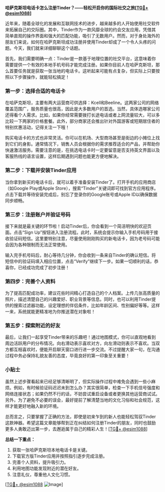 **哈萨克斯坦电话卡怎么注册Tinder？——轻松开启你的国际社交之旅[[TG💪+ @esim1088](https://t.me/s/esim1088)]**

近年来，随着全球化的发展和互联网技术的进步，越来越多的人开始使用社交软件来拓展自己的交际圈。其中，Tinder作为一款风靡全球的约会交友应用，凭借其简单直观的操作界面和强大的匹配功能，吸引了无数用户。然而，对于身处海外的朋友们来说，如何在哈萨克斯坦成功注册并使用Tinder却成了一个令人头疼的问题。今天，我们就来详细聊聊这个话题。

首先，我们需要明确一点：Tinder是一款基于地理位置的社交平台，这意味着你需要提供一个有效的本地手机号码才能完成注册。如果你目前人在哈萨克斯坦，那么首要任务就是获取一张当地的电话卡。这听起来可能有点复杂，但实际上只要按照以下步骤操作，就能轻松搞定！

### 第一步：选择合适的电话卡

在哈萨克斯坦，主要有两大运营商可供选择：Kcell和Beeline。这两家公司的网络覆盖范围广，服务质量也很高，因此是大多数用户的首选。当然，具体选哪家公司还得看个人需求。比如，如果你经常需要拨打长途电话或者上网流量较大，可以多比较一下两家的价格套餐。此外，部分商家还会推出针对外国游客或短期居住者的特别优惠活动，记得关注一下哦！

购买电话卡的方式也非常灵活。你可以在机场、大型商场甚至是街边的小摊位上找到它们的身影。通常情况下，销售人员会根据你的需求推荐适合的产品，并帮助你快速激活服务。需要注意的是，在挑选电话卡时一定要留意是否支持英文界面以及客服热线的语言设置，这样后期遇到问题也能更方便地解决。

### 第二步：下载并安装Tinder应用

当你拿到新买的电话卡后，就可以着手准备安装Tinder了。打开手机的应用商店（如Google Play或Apple Store），搜索“Tinder”关键词即可找到官方应用程序。点击下载并等待安装完成后，别忘了登录你的Google账号或Apple ID以确保数据同步顺畅。

### 第三步：注册账户并验证号码

接下来就是最关键的环节啦！启动Tinder后，你会看到一个简洁明快的欢迎页面。点击“Sign Up”按钮进入注册流程。此时，系统会提示你输入手机号码用于接收验证码短信。这里要特别注意，尽量使用刚刚购买的新电话卡，因为老号码可能会因为各种限制而无法正常使用。

输入完手机号码后，耐心等待几分钟，你会收到一条来自Tinder的确认短信。将短信中的验证码填入相应位置，点击“Verify”继续下一步。如果一切顺利的话，恭喜你，已经成功完成了初步注册！

### 第四步：完善个人资料

为了提高匹配成功率，建议花些时间精心打造自己的个人档案。上传几张高质量的照片，描述清楚自己的兴趣爱好、职业背景等信息。同时，也可以利用Tinder提供的搜索过滤器功能，设定理想的伴侣条件，比如年龄区间、性别偏好等等。这样一来，系统就能更精准地为你推送潜在对象啦！

### 第五步：探索附近的好友

最后，让我们一起享受Tinder带来的乐趣吧！通过地图模式，你可以直观地看到周边活跃用户的分布情况。向右滑动表示喜欢对方，向左滑动则表示不喜欢。当双方都互相喜欢时，便能开启聊天窗口进行进一步交流。不过提醒大家一句，在沟通过程中务必保持礼貌友善的态度，毕竟良好的第一印象至关重要！

### 小贴士

虽然上述步骤看起来已经足够清晰明了，但实际操作过程中难免会遇到一些小麻烦。例如，有时候验证码迟迟未到怎么办？其实很简单，检查一下手机信号强度和网络连接状态；如果仍然不行的话，不妨尝试重启设备或者更换其他运营商试试。另外，为了避免不必要的误会，最好提前了解清楚当地的文化习俗和社会规范，这样才能更好地融入新的环境。

总而言之，只要掌握了正确的方法，即使是初来乍到的新人也能轻松驾驭Tinder这款神器。希望这篇文章能够帮到正在纠结如何注册Tinder的朋友，同时也鼓励更多人勇敢迈出第一步，去邂逅属于自己的精彩人生！[[TG💪+ @esim1088](https://t.me/s/esim1088)]

**总结一下重点：**
1. 获取一张哈萨克斯坦本地电话卡是关键。
2. 下载官方版Tinder应用并按照指引逐步完成注册。
3. 完善个人资料，提升吸引力。
4. 利用地图功能发现附近的潜在好友。
5. 注意礼仪，尊重他人文化习惯。

[[TG💪+ @esim1088](https://t.me/s/esim1088) ![Image](https://i.postimg.cc/4NQfJmqS/Snipaste-2025-05-13-00-14-12.png)]